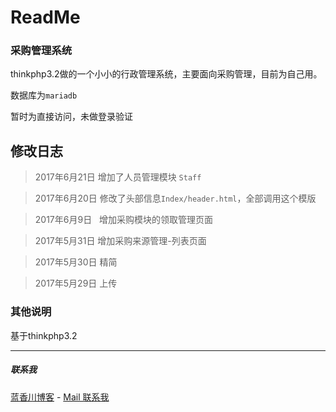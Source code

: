 # ReadMe #

### 采购管理系统 ###

thinkphp3.2做的一个小小的行政管理系统，主要面向采购管理，目前为自己用。

数据库为`mariadb` 

暂时为直接访问，未做登录验证


## 修改日志 ##


> 2017年6月21日  增加了人员管理模块 `Staff`

> 2017年6月20日	修改了头部信息`Index/header.html`，全部调用这个模版

> 2017年6月9日   增加采购模块的领取管理页面

> 2017年5月31日	增加采购来源管理-列表页面

> 2017年5月30日  精简

> 2017年5月29日	上传



### 其他说明 ###

基于thinkphp3.2


---

##### 联系我 #####

[蓝香川博客](http://www.lanxiangchuan.com "我的博客") -
[Mail 联系我](mailto:zhuzhuhawk@qq,com "点击这里给我发邮件")

